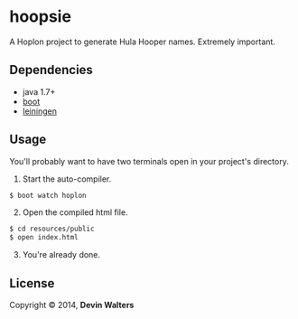 # hoopsie

A Hoplon project to generate Hula Hooper names. Extremely important.

## Dependencies

- java 1.7+
- [boot][1]
- [leiningen][2]

## Usage

You'll probably want to have two terminals open in your project's
directory.

1. Start the auto-compiler.

```bash
$ boot watch hoplon
```

2. Open the compiled html file.

```bash
$ cd resources/public
$ open index.html
```

3. You're already done.

## License

Copyright © 2014, **Devin Walters**

[1]: https://github.com/tailrecursion/boot
[2]: https://github.com/technomancy/leiningen
